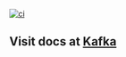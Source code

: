 [![ci](https://github.com/Harshavardhan1005/Kafka/actions/workflows/ci.yaml/badge.svg?branch=main)](https://github.com/Harshavardhan1005/Airflow_Docker/actions/workflows/ci.yaml)

## Visit docs at [Kafka](https://harshavardhan1005.github.io/Kafka/)
